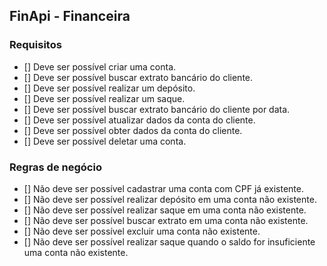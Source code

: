 ## FinApi - Financeira

### Requisitos

- [] Deve ser possível criar uma conta.
- [] Deve ser possível buscar extrato bancário do cliente.
- [] Deve ser possível realizar um depósito.
- [] Deve ser possível realizar um saque.
- [] Deve ser possível buscar extrato bancário do cliente por data.
- [] Deve ser possível atualizar dados da conta do cliente.
- [] Deve ser possível obter dados da conta do cliente.
- [] Deve ser possível deletar uma conta.


### Regras de negócio

- [] Não deve ser possível cadastrar uma conta com CPF já existente.
- [] Não deve ser possível realizar depósito em uma conta não existente.
- [] Não deve ser possível realizar saque em uma conta não existente.
- [] Não deve ser possível buscar extrato em uma conta não existente.
- [] Não deve ser possível excluir uma conta não existente.
- [] Não deve ser possível realizar saque quando o saldo for insuficiente uma conta não existente.
